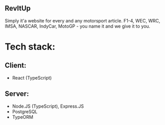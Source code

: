 ## RevItUp

Simply it'a website for every and any motorsport article. F1-4, WEC, WRC, IMSA, NASCAR, IndyCar, MotoGP - you name it and we give it to you.

# Tech stack:

## Client:
- React (TypeScript)

## Server:
- Node.JS (TypeScript), Express.JS
- PostgreSQL
- TypeORM